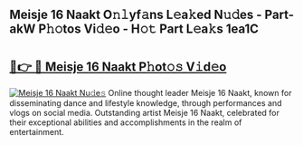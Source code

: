 ## Meisje 16 Naakt O𝚗𝚕yf𝚊ns L𝚎a𝚔ed N𝚞𝚍es - Part-akW P𝚑𝚘tos Vi𝚍𝚎o - H𝚘𝚝 Part L𝚎a𝚔s 1ea1C

# <h2><a href="http://kf0sby.oniu.top/?m=Meisje+16+Naakt">🔗👉 🔴 Meisje 16 Naakt P𝚑ot𝚘𝚜 V𝚒d𝚎o</a></h2>

[![Meisje 16 Naakt Nu𝚍e𝚜](https://i.imgur.com/0qMVB7G.gif)](http://kf0sby.oniu.top/?m=Meisje+16+Naakt)
Online thought leader Meisje 16 Naakt, known for disseminating dance and lifestyle knowledge, through performances and vlogs on social media. Outstanding artist Meisje 16 Naakt, celebrated for their exceptional abilities and accomplishments in the realm of entertainment.  
